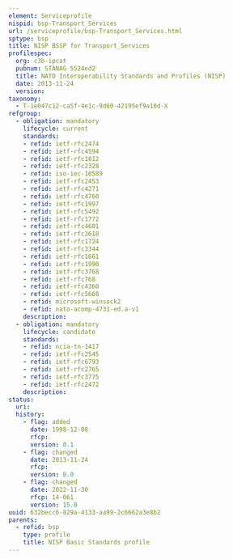 ```yaml
---
element: Serviceprofile
nispid: bsp-Transport_Services
url: /serviceprofile/bsp-Transport_Services.html
sptype: bsp
title: NISP BSSP for Transport_Services
profilespec:
  org: c3b-ipcat
  pubnum: STANAG 5524ed2
  title: NATO Interoperability Standards and Profiles (NISP)
  date: 2013-11-24
  version: 
taxonomy:
  - T-1e047c12-ca5f-4e1c-9d60-42195ef9a10d-X
refgroup:
  - obligation: mandatory
    lifecycle: current
    standards: 
    - refid: ietf-rfc2474
    - refid: ietf-rfc4594
    - refid: ietf-rfc1812
    - refid: ietf-rfc2328
    - refid: iso-iec-10589
    - refid: ietf-rfc2453
    - refid: ietf-rfc4271
    - refid: ietf-rfc4760
    - refid: ietf-rfc1997
    - refid: ietf-rfc5492
    - refid: ietf-rfc1772
    - refid: ietf-rfc4601
    - refid: ietf-rfc3618
    - refid: ietf-rfc1724
    - refid: ietf-rfc3344
    - refid: ietf-rfc1661
    - refid: ietf-rfc1990
    - refid: ietf-rfc3768
    - refid: ietf-rfc768
    - refid: ietf-rfc4360
    - refid: ietf-rfc5668
    - refid: microsoft-winsock2
    - refid: nato-acomp-4731-ed.a-v1
    description: 
  - obligation: mandatory
    lifecycle: candidate
    standards: 
    - refid: ncia-tn-1417
    - refid: ietf-rfc2545
    - refid: ietf-rfc6793
    - refid: ietf-rfc2765
    - refid: ietf-rfc3775
    - refid: ietf-rfc2472
    description: 
status:
  uri: 
  history: 
    - flag: added
      date: 1998-12-08
      rfcp: 
      version: 0.1
    - flag: changed
      date: 2013-11-24
      rfcp: 
      version: 8.0
    - flag: changed
      date: 2022-11-30
      rfcp: 14-061
      version: 15.0
uuid: 632becc6-829a-4133-aa99-2c6662a3e8b2
parents:
  - refid: bsp
    type: profile
    title: NISP Basic Standards profile
---
```

